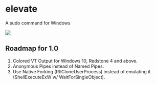 # elevate
A sudo command for Windows

![](https://img.shields.io/github/license/:Starz0r/:elevate.svg?style=flat-square)

## Roadmap for 1.0
1. Colored VT Output for Windows 10, Redstone 4 and above.
2. Anonymous Pipes instead of Named Pipes.
3. Use Native Forking (RtlCloneUserProcess) instead of emulating it (ShellExecuteExW w/ WaitForSingleObject).
